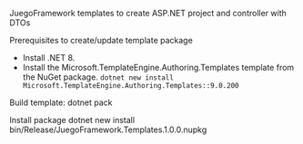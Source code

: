 JuegoFramework templates to create ASP.NET project and controller with DTOs

Prerequisites to create/update template package
 - Install .NET 8.
 - Install the Microsoft.TemplateEngine.Authoring.Templates template from the NuGet package. 
   `dotnet new install Microsoft.TemplateEngine.Authoring.Templates::9.0.200`

Build template:
dotnet pack

Install package
dotnet new install bin/Release/JuegoFramework.Templates.1.0.0.nupkg